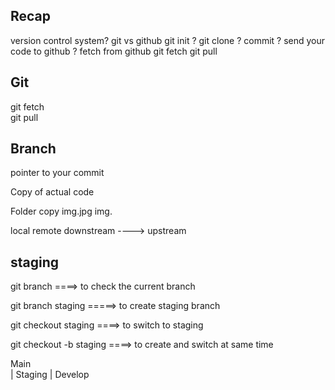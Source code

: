 ## Recap 

version control system?
git  vs github
git init ?
git clone ?
commit ?
send your code to github ?
fetch from github 
git fetch 
git pull 


## Git

git fetch  
git pull 





## Branch  

pointer to your commit 


Copy of actual code 


Folder        copy
img.jpg       img.


local           remote
downstream ----> upstream 
## staging 

git branch ====> to check the current branch

git branch staging =====> to create staging branch 

git checkout staging ====> to switch to staging 

git checkout -b staging ====> to create and switch at same time 



Main  
|
Staging 
|
Develop



     

























